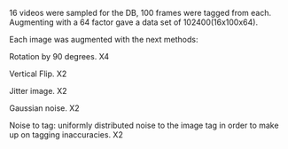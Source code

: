 16 videos were sampled for the DB, 100 frames were tagged from each. Augmenting with a 64 factor gave a data set of 102400(16x100x64).

Each image was augmented with the next methods:

Rotation by 90 degrees. X4

Vertical Flip. X2

Jitter image. X2 

Gaussian noise. X2

Noise to tag: uniformly distributed noise to the image tag in order to make up on tagging inaccuracies. X2

